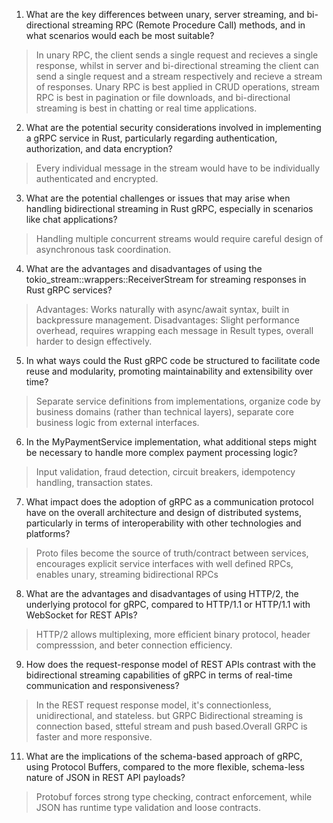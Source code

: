 1. What are the key differences between unary, server streaming, and bi-directional streaming RPC (Remote Procedure Call) methods, and in what scenarios would each be most suitable?
> In unary RPC, the client sends a single request and recieves a single response, whilst in server and bi-directional streaming the client can send a single request and a stream respectively and recieve a stream of responses. Unary RPC is best applied in CRUD operations, stream RPC is best in pagination or file downloads, and bi-directional streaming is best in chatting or real time applications.

2. What are the potential security considerations involved in implementing a gRPC service in Rust, particularly regarding authentication, authorization, and data encryption?
> Every individual message in the stream would have to be individually authenticated and encrypted.
3. What are the potential challenges or issues that may arise when handling bidirectional streaming in Rust gRPC, especially in scenarios like chat applications?
> Handling multiple concurrent streams would require careful design of asynchronous task coordination.
4. What are the advantages and disadvantages of using the tokio_stream::wrappers::ReceiverStream for streaming responses in Rust gRPC services?
> Advantages: Works naturally with async/await syntax, built in backpressure management. Disadvantages: Slight performance overhead, requires wrapping each message in Result types, overall harder to design effectively.
5. In what ways could the Rust gRPC code be structured to facilitate code reuse and modularity, promoting maintainability and extensibility over time?
> Separate service definitions from implementations, organize code by business domains (rather than technical layers), separate core business logic from external interfaces.
6. In the MyPaymentService implementation, what additional steps might be necessary to handle more complex payment processing logic?
> Input validation, fraud detection, circuit breakers, idempotency handling, transaction states.
7. What impact does the adoption of gRPC as a communication protocol have on the overall architecture and design of distributed systems, particularly in terms of interoperability with other technologies and platforms?
> Proto files become the source of truth/contract between services, encourages explicit service interfaces with well defined RPCs, enables unary, streaming bidirectional RPCs
8. What are the advantages and disadvantages of using HTTP/2, the underlying protocol for gRPC, compared to HTTP/1.1 or HTTP/1.1 with WebSocket for REST APIs?
> HTTP/2 allows multiplexing, more efficient binary protocol, header compresssion, and beter connection efficiency.
9. How does the request-response model of REST APIs contrast with the bidirectional streaming capabilities of gRPC in terms of real-time communication and responsiveness?
> In the REST request response model, it's connectionless, unidirectional, and stateless. but GRPC Bidirectional streaming is connection based, stteful stream and push based.Overall GRPC is faster and more responsive.
11. What are the implications of the schema-based approach of gRPC, using Protocol Buffers, compared to the more flexible, schema-less nature of JSON in REST API payloads?
> Protobuf forces strong type checking, contract enforcement, while JSON has runtime type validation and loose contracts. 